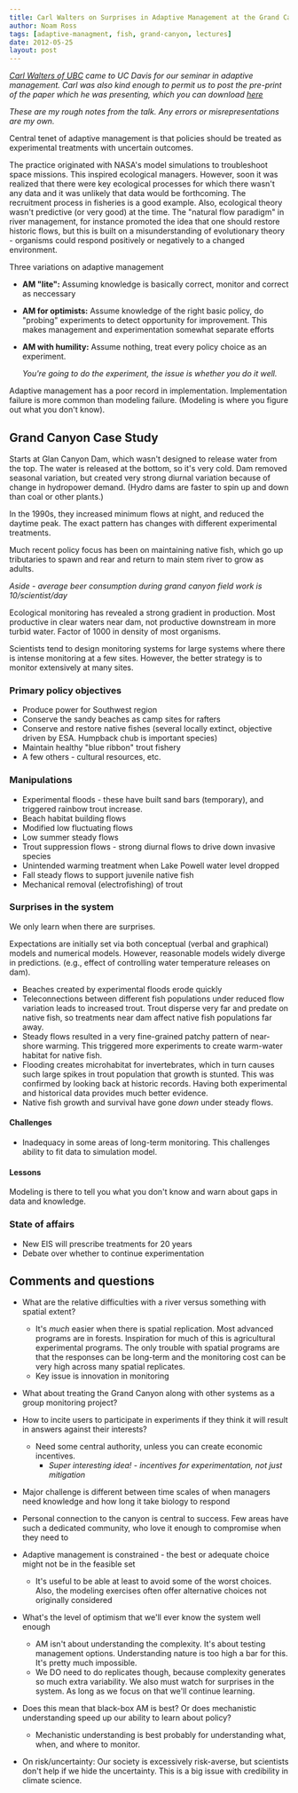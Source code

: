 ```yaml
---
title: Carl Walters on Surprises in Adaptive Management at the Grand Canyon
author: Noam Ross
tags: [adaptive-managment, fish, grand-canyon, lectures]
date: 2012-05-25
layout: post
--- 
```



*[Carl Walters of UBC](http://www.zoology.ubc.ca/person/walters) came to
UC Davis for our seminar in adaptive management. Carl was also kind
enough to permit us to post the pre-print of the paper which he was
presenting, which you can download
[here](https://www.dropbox.com/s/d9qo7vqtzhbb3zj/Walters%20and%20others%20%28in%20review%29%20--%20%20Surprise%20and%20opportunity%20for%20learning%20in%20the%20GCDAMP_DRAFT%20for%20USGS%20Review_100610.doc)*

*These are my rough notes from the talk. Any errors or
misrepresentations are my own.*

Central tenet of adaptive management is that policies should be treated
as experimental treatments with uncertain outcomes.

The practice originated with NASA's model simulations to troubleshoot
space missions. This inspired ecological managers. However, soon it was
realized that there were key ecological processes for which there wasn't
any data and it was unlikely that data would be forthcoming. The
recruitment process in fisheries is a good example. Also, ecological
theory wasn't predictive (or very good) at the time. The "natural flow
paradigm" in river management, for instance promoted the idea that one
should restore historic flows, but this is built on a misunderstanding
of evolutionary theory - organisms could respond positively or
negatively to a changed environment.

Three variations on adaptive management

-   **AM "lite":** Assuming knowledge is basically correct, monitor and
    correct as neccessary
-   **AM for optimists:** Assume knowledge of the right basic policy, do
    "probing" experiments to detect opportunity for improvement. This
    makes management and experimentation somewhat separate efforts
-   **AM with humility:** Assume nothing, treat every policy choice as
    an experiment.

    *You're going to do the experiment, the issue is whether you do it
    well.*

Adaptive management has a poor record in implementation. Implementation
failure is more common than modeling failure. (Modeling is where you
figure out what you don't know).

Grand Canyon Case Study
-----------------------

Starts at Glan Canyon Dam, which wasn't designed to release water from
the top. The water is released at the bottom, so it's very cold. Dam
removed seasonal variation, but created very strong diurnal variation
because of change in hydropower demand. (Hydro dams are faster to spin
up and down than coal or other plants.)

In the 1990s, they increased minimum flows at night, and reduced the
daytime peak. The exact pattern has changes with different experimental
treatments.

Much recent policy focus has been on maintaining native fish, which go
up tributaries to spawn and rear and return to main stem river to grow
as adults.

*Aside - average beer consumption during grand canyon field work is
10/scientist/day*

Ecological monitoring has revealed a strong gradient in production. Most
productive in clear waters near dam, not productive downstream in more
turbid water. Factor of 1000 in density of most organisms.

Scientists tend to design monitoring systems for large systems where
there is intense monitoring at a few sites. However, the better strategy
is to monitor extensively at many sites.

### Primary policy objectives

-   Produce power for Southwest region
-   Conserve the sandy beaches as camp sites for rafters
-   Conserve and restore native fishes (several locally extinct,
    objective driven by ESA. Humpback chub is important species)
-   Maintain healthy "blue ribbon" trout fishery
-   A few others - cultural resources, etc.

### Manipulations

-   Experimental floods - these have built sand bars (temporary), and
    triggered rainbow trout increase.
-   Beach habitat building flows
-   Modified low fluctuating flows
-   Low summer steady flows
-   Trout suppression flows - strong diurnal flows to drive down
    invasive species
-   Unintended warming treatment when Lake Powell water level dropped
-   Fall steady flows to support juvenile native fish
-   Mechanical removal (electrofishing) of trout

### Surprises in the system

We only learn when there are surprises.

Expectations are initially set via both conceptual (verbal and
graphical) models and numerical models. However, reasonable models
widely diverge in predictions. (e.g., effect of controlling water
temperature releases on dam).

-   Beaches created by experimental floods erode quickly
-   Teleconnections between different fish populations under reduced
    flow variation leads to increased trout. Trout disperse very far and
    predate on native fish, so treatments near dam affect native fish
    populations far away.
-   Steady flows resulted in a very fine-grained patchy pattern of
    near-shore warming. This triggered more experiments to create
    warm-water habitat for native fish.
-   Flooding creates microhabitat for invertebrates, which in turn
    causes such large spikes in trout population that growth is stunted.
    This was confirmed by looking back at historic records. Having both
    experimental and historical data provides much better evidence.
-   Native fish growth and survival have gone *down* under steady flows.

#### Challenges

-   Inadequacy in some areas of long-term monitoring. This challenges
    ability to fit data to simulation model.

#### Lessons

Modeling is there to tell you what you don't know and warn about gaps in
data and knowledge.

### State of affairs

-   New EIS will prescribe treatments for 20 years
-   Debate over whether to continue experimentation

Comments and questions
----------------------

-   What are the relative difficulties with a river versus something
    with spatial extent?
    -   It's *much* easier when there is spatial replication. Most
        advanced programs are in forests. Inspiration for much of this
        is agricultural experimental programs. The only trouble with
        spatial programs are that the responses can be long-term and the
        monitoring cost can be very high across many spatial replicates.
    -   Key issue is innovation in monitoring

-   What about treating the Grand Canyon along with other systems as a
    group monitoring project?
-   How to incite users to participate in experiments if they think it
    will result in answers against their interests?
    -   Need some central authority, unless you can create economic
        incentives.
        -   *Super interesting idea! - incentives for experimentation,
            not just mitigation*

-   Major challenge is different between time scales of when managers
    need knowledge and how long it take biology to respond
-   Personal connection to the canyon is central to success. Few areas
    have such a dedicated community, who love it enough to compromise
    when they need to
-   Adaptive management is constrained - the best or adequate choice
    might not be in the feasible set
    -   It's useful to be able at least to avoid some of the worst
        choices. Also, the modeling exercises often offer alternative
        choices not originally considered

-   What's the level of optimism that we'll ever know the system well
    enough
    -   AM isn't about understanding the complexity. It's about testing
        management options. Understanding nature is too high a bar for
        this. It's pretty much impossible.
    -   We DO need to do replicates though, because complexity generates
        so much extra variability. We also must watch for surprises in
        the system. As long as we focus on that we'll continue learning.

-   Does this mean that black-box AM is best? Or does mechanistic
    understanding speed up our ability to learn about policy?
    -   Mechanistic understanding is best probably for understanding
        what, when, and where to monitor.

-   On risk/uncertainty: Our society is excessively risk-averse, but
    scientists don't help if we hide the uncertainty. This is a big
    issue with credibility in climate science.
